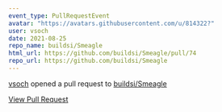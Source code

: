 ```yaml
---
event_type: PullRequestEvent
avatar: "https://avatars.githubusercontent.com/u/814322?"
user: vsoch
date: 2021-08-25
repo_name: buildsi/Smeagle
html_url: https://github.com/buildsi/Smeagle/pull/74
repo_url: https://github.com/buildsi/Smeagle
---
```


<a href='https://github.com/vsoch' target='_blank'>vsoch</a> opened a pull request to <a href='https://github.com/buildsi/Smeagle' target='_blank'>buildsi/Smeagle</a>

<a href='https://github.com/buildsi/Smeagle/pull/74' target='_blank'>View Pull Request</a>